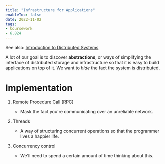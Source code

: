 ```yaml
---
title: "Infrastructure for Applications"
enableToc: false
date: 2022-11-02
tags:
- Coursework
- 6.824
---
```


See also: [Introduction to Distributed Systems](DistributedSystemsIntro.md)

A lot of our goal is to discover **abstractions**, or ways of simplifying the interface of distributed storage and infrastructure so that it is easy to build applications on top of it. We want to *hide* the fact the system is distributed.

# Implementation 

1. Remote Procedure Call (RPC)
    - Mask the fact you're communicating over an unreliable network.

2. Threads
    - A way of structuring concurrent operations so that the programmer lives a happier life.

3. Concurrency control
    - We'll need to spend a certain amount of time thinking about this.












